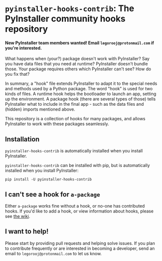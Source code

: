 # `pyinstaller-hooks-contrib`: The PyInstaller community hooks repository

#### New PyInstaller team members wanted! Email `legorooj@protonmail.com` if you're interested.

What happens when (your?) package doesn't work with PyInstaller? Say you have data files that you need at runtime? 
PyInstaller doesn't bundle those. Your package requires others which PyInstaller can't see? How do you fix that?

In summary, a "hook" file extends PyInstaller to adapt it to the special needs and methods used by a Python package.
The word "hook" is used for two kinds of files. A runtime hook helps the bootloader to launch an app, setting up the
environment. A package hook (there are several types of those) tells PyInstaller what to include in the final app -
such as the data files and (hidden) imports mentioned above.

This repository is a collection of hooks for many packages, and allows PyInstaller to work with these packages
seamlessly.

## Installation

`pyinstaller-hooks-contrib` is automatically installed when you install PyInstaller.

`pyinstaller-hooks-contrib` can be installed with pip, but is automatically installed when you install PyInstaller:

```commandline
pip install -U pyinstaller-hooks-contrib
```


## I can't see a hook for `a-package`

Either `a-package` works fine without a hook, or no-one has contributed hooks.
If you'd like to add a hook, or view information about hooks,
please see [the wiki](https://github.com/pyinstaller/pyinstaller-hooks-contrib/wiki).


## I want to help!

Please start by providing pull requests and helping solve issues.
If you plan to contribute frequently or are interested in becoming a developer,
send an email to `legorooj@protonmail.com` to let us know.
